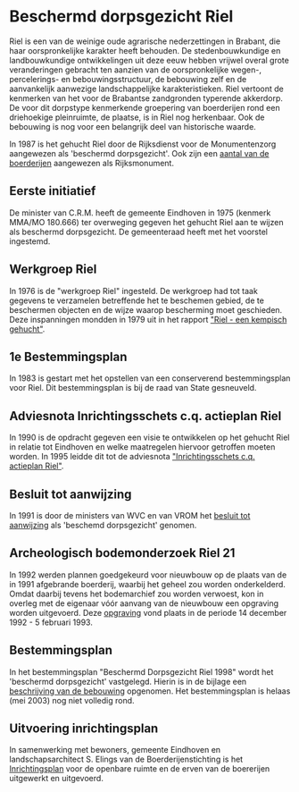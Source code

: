 # Beschermd dorpsgezicht Riel

Riel is een van de weinige oude agrarische nederzettingen in Brabant, die haar oorspronkelijke karakter heeft behouden. De stedenbouwkundige en landbouwkundige ontwikkelingen uit deze eeuw hebben vrijwel overal grote veranderingen gebracht ten aanzien van de oorspronkelijke wegen-, percelerings- en bebouwingsstructuur, de bebouwing zelf en de aanvankelijk aanwezige landschappelijke karakteristieken. Riel vertoont de kenmerken van het voor de Brabantse zandgronden typerende akkerdorp. De voor dit dorpstype kenmerkende groepering van boerderijen rond een driehoekige pleinruimte, de plaatse, is in Riel nog herkenbaar. Ook de bebouwing is nog voor een belangrijk deel van historische waarde.

In 1987 is het gehucht Riel door de Rijksdienst voor de Monumentenzorg aangewezen als 'beschermd dorpsgezicht'. Ook zijn een [aantal van de boerderijen](monumenten.md) aangewezen als Rijksmonument.

## Eerste initiatief
De minister van C.R.M. heeft de gemeente Eindhoven in 1975 (kenmerk MMA/MO 180.666) ter overweging gegeven het gehucht Riel aan te wijzen als beschermd dorpsgezicht. De gemeenteraad heeft met het voorstel ingestemd.

## Werkgroep Riel
In 1976 is de "werkgroep Riel" ingesteld. De werkgroep had tot taak gegevens te verzamelen betreffende het te beschemen gebied, de te beschermen objecten en de wijze waarop bescherming moet geschieden. Deze inspanningen mondden in 1979 uit in het rapport ["Riel - een kempisch gehucht"](kempischgehucht.md).

## 1e Bestemmingsplan
In 1983 is gestart met het opstellen van een conserverend bestemmingsplan voor Riel. Dit bestemmingsplan is bij de raad van State gesneuveld.

## Adviesnota Inrichtingsschets c.q. actieplan Riel
In 1990 is de opdracht gegeven een visie te ontwikkelen op het gehucht Riel in relatie tot Eindhoven en welke maatregelen hiervoor getroffen moeten worden. In 1995 leidde dit tot de adviesnota ["Inrichtingsschets c.q. actieplan Riel"](actieplan.md).

## Besluit tot aanwijzing
In 1991 is door de ministers van WVC en van VROM het [besluit tot aanwijzing](besluit.md) als 'beschemd dorpsgezicht' genomen.

## Archeologisch bodemonderzoek Riel 21
In 1992 werden plannen goedgekeurd voor nieuwbouw op de plaats van de in 1991 afgebrande boerderij, waarbij het geheel zou worden onderkelderd. Omdat daarbij tevens het bodemarchief zou worden verwoest, kon in overleg met de eigenaar vóór aanvang van de nieuwbouw een opgraving worden uitgevoerd. Deze [opgraving](opgraving.md) vond plaats in de periode 14 december 1992 - 5 februari 1993.

## Bestemmingsplan
In het bestemmingsplan "Beschermd Dorpsgezicht Riel 1998" wordt het 'beschermd dorpsgezicht' vastgelegd. Hierin is in de bijlage een [beschrijving van de bebouwing](bestplan.md) opgenomen. Het bestemmingsplan is helaas (mei 2003) nog niet volledig rond.

## Uitvoering inrichtingsplan
In samenwerking met bewoners, gemeente Eindhoven en landschapsarchitect S. Elings van de Boerderijenstichting is het [Inrichtingsplan](inrichtingsplan.md) voor de openbare ruimte en de erven van de boererijen uitgewerkt en uitgevoerd.
